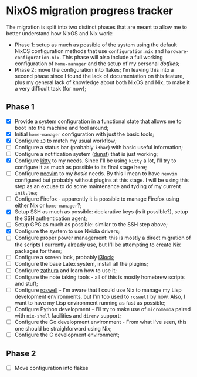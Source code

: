 # NixOS migration progress tracker

The migration is split into two distinct phases that are meant to allow me to
better understand how NixOS and Nix work:

- Phase 1: setup as much as possible of the system using the default NixOS
  configuration methods that use `configuration.nix` and `hardware-configuration.nix`.
  This phase will also include a full working configuration of `home-manager` and the
  setup of my personal _dotfiles_;
- Phase 2: move the configuration into flakes; I'm leaving this into a second phase
  since I found the lack of documentation on this feature, plus my general lack of
  knowledge about both NixOS and Nix, to make it a very difficult task (for now);

## Phase 1

- [x] Provide a system configuration in a functional state that allows me to boot
      into the machine and fool around;
- [x] Initial `home-manager` configuration with just the basic tools;
- [x] Configure `i3` to match my usual workflow;
- [ ] Configure a status bar (probably `i3bar`) with basic useful information;
- [ ] Configure a notification system ([dunst](https://github.com/dunst-project/dunst)) that is
      just working;
- [x] Configure [kitty](https://github.com/kovidgoyal/kitty) to my needs. Since I'll be using
      `kitty` a lot, I'll try to configure it as much as possible to its final stage here;
- [ ] Configure [neovim](https://github.com/neovim/neovim) to my *basic* needs. By this I mean
      to have `neovim` configured but probably without plugins at this stage. I will be using
      this step as an excuse to do some maintenance and tyding of my current `init.lua`;
- [ ] Configure Firefox - apparently it is possible to manage Firefox using either Nix or
      `home-manager`?;
- [x] Setup SSH as much as possible: declarative keys (is it possible?), setup the SSH
      authentication agent;
- [ ] Setup GPG as much as possible: similar to the SSH step above;
- [x] Configure the system to use Nvidia drivers;
- [ ] Configure proper power management: this is mostly a direct migration of the scripts I
      currently already use, but I'll be attempting to create Nix packages for them;
- [ ] Configure a screen lock, probably [i3lock](https://github.com/i3/i3lock);
- [ ] Configure the base Latex system, install all the plugins;
- [ ] Configure [zathura](https://github.com/pwmt/zathura) and learn how to use it;
- [ ] Configure the note taking tools - all of this is mostly homebrew scripts and stuff;
- [ ] Configure [roswell](https://github.com/roswell/roswell) - I'm aware that I could use
      Nix to manage my Lisp development environments, but I'm too used to `roswell` by now. Also,
      I want to have my Lisp environment running as fast as possible;
- [ ] Configure Python development - I'll try to make use of `micromamba` paired with `nix-shell`
      facilities and `direnv` support;
- [ ] Configure the Go development environment - From what I've seen, this one should be
      straighforward using Nix;
- [ ] Configure the C development environment;

## Phase 2

- [ ] Move configuration into flakes
